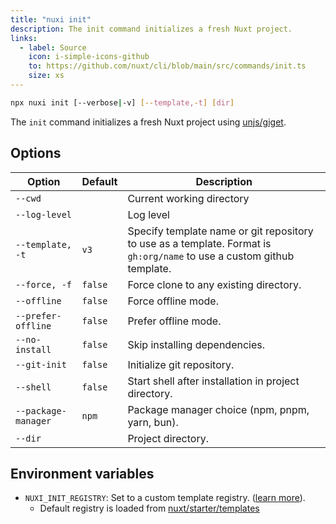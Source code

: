 ```yaml
---
title: "nuxi init"
description: The init command initializes a fresh Nuxt project.
links:
  - label: Source
    icon: i-simple-icons-github
    to: https://github.com/nuxt/cli/blob/main/src/commands/init.ts
    size: xs
---
```


```bash [Terminal]
npx nuxi init [--verbose|-v] [--template,-t] [dir]
```

The `init` command initializes a fresh Nuxt project using [unjs/giget](https://github.com/unjs/giget).

## Options

Option        | Default          | Description
-------------------------|-----------------|------------------
`--cwd` | | Current working directory
`--log-level` | | Log level
`--template, -t` | `v3` | Specify template name or git repository to use as a template. Format is `gh:org/name` to use a custom github template.
`--force, -f` | `false` | Force clone to any existing directory.
`--offline` | `false` | Force offline mode.
`--prefer-offline` | `false` | Prefer offline mode.
`--no-install` | `false` | Skip installing dependencies.
`--git-init` | `false` | Initialize git repository.
`--shell` | `false` | Start shell after installation in project directory.
`--package-manager` | `npm` | Package manager choice (npm, pnpm, yarn, bun).
`--dir` | | Project directory.

## Environment variables

- `NUXI_INIT_REGISTRY`: Set to a custom template registry. ([learn more](https://github.com/unjs/giget#custom-registry)).
  - Default registry is loaded from [nuxt/starter/templates](https://github.com/nuxt/starter/tree/templates/templates)

